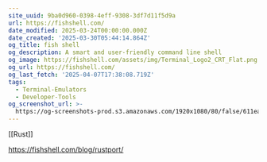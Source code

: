 ```yaml
---
site_uuid: 9ba0d960-0398-4eff-9308-3df7d11f5d9a
url: https://fishshell.com/
date_modified: 2025-03-24T00:00:00.000Z
date_created: '2025-03-30T05:44:14.864Z'
og_title: fish shell
og_description: A smart and user-friendly command line shell
og_image: https://fishshell.com/assets/img/Terminal_Logo2_CRT_Flat.png
og_url: https://fishshell.com/
og_last_fetch: '2025-04-07T17:38:08.719Z'
tags:
  - Terminal-Emulators
  - Developer-Tools
og_screenshot_url: >-
  https://og-screenshots-prod.s3.amazonaws.com/1920x1080/80/false/611ea87a3833ccacd0345b19e0be92ce5a1a528f89229fd356819f258c938c72.jpeg
---
```


[[Rust]]

https://fishshell.com/blog/rustport/